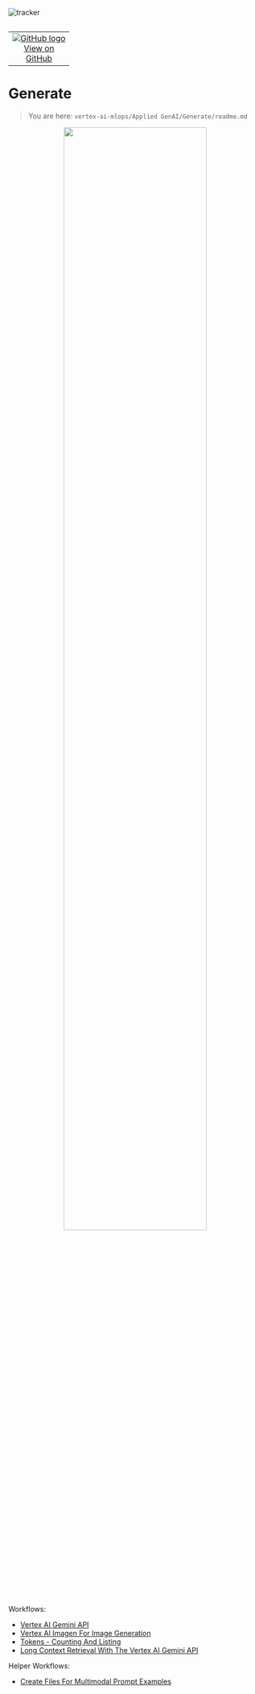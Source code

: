 ![tracker](https://us-central1-vertex-ai-mlops-369716.cloudfunctions.net/pixel-tracking?path=statmike%2Fvertex-ai-mlops%2FApplied+GenAI%2FGenerate&file=readme.md)
<!--- header table --->
<table align="left">     
  <td style="text-align: center">
    <a href="https://github.com/statmike/vertex-ai-mlops/blob/main/Applied%20GenAI/Generate/readme.md">
      <img src="https://cloud.google.com/ml-engine/images/github-logo-32px.png" alt="GitHub logo">
      <br>View on<br>GitHub
    </a>
  </td>
</table><br/><br/><br/><br/>

---
# Generate
> You are here: `vertex-ai-mlops/Applied GenAI/Generate/readme.md`

<p align="center"><center>
    <img src="./resources/images/created/applied-genai/overview-build-generate.png" width="75%">
</center></p>

Workflows:
- [Vertex AI Gemini API](./Vertex%20AI%20Gemini%20API.ipynb)
- [Vertex AI Imagen For Image Generation](./Vertex%20AI%20Imagen%20For%20Image%20Generation.ipynb)
- [Tokens - Counting And Listing](./Tokens%20-%20Counting%20And%20Listing.ipynb)
- [Long Context Retrieval With The Vertex AI Gemini API](./Long%20Context%20Retrieval%20With%20The%20Vertex%20AI%20Gemini%20API.ipynb)


Helper Workflows:
- [Create Files For Multimodal Prompt Examples](./Create%20Files%20For%20Multimodal%20Prompt%20Examples.ipynb)

